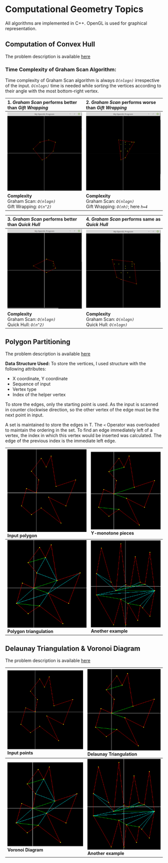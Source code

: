 # Computational Geometry Topics
All algorithms are implemented in C++. OpenGL is used for graphical representation.
## Computation of Convex Hull
The problem description is available [here](<Offline 1/Assignment 1.pdf>)

### Time Complexity of Graham Scan Algorithm:
Time complexity of Graham Scan algorithm is always *`O(nlogn)`* irrespective of the input. *`O(nlogn)`* time is needed while sorting the vertices according to their angle with the most bottom-right vertex.

|1. *Graham Scan* performs better than *Gift Wrapping*| 2. *Graham Scan* performs worse than *Gift Wrapping* |
| :------------ | :------------ |
| ![](<Offline 1/Testcases/1.png>) | ![](<Offline 1/Testcases/2.png>)  |
| **Complexity** <br> Graham Scan: *`O(nlogn)`*<br> Gift Wrapping: *`O(n^2)`* |  **Complexity** <br> Graham Scan: *`O(nlogn)`*<br> Gift Wrapping: *`O(nh)`*; here *`h=4`* |

|3. *Graham Scan* performs better than *Quick Hull*| 4. *Graham Scan* performs same as *Quick Hull* |
| :------------ | :------------ |
| ![](<Offline 1/Testcases/3.png>) | ![](<Offline 1/Testcases/4.png>)  |
| **Complexity** <br> Graham Scan: *`O(nlogn)`*<br> Quick Hull: *`O(n^2)`* |  **Complexity** <br> Graham Scan: *`O(nlogn)`*<br> Quick Hull: *`O(nlogn)`* |

## Polygon Partitioning
The problem description is available [here](<Offline 2/Assignment 2.pdf>)

**Data Structure Used:** To store the vertices, I used structure with the following attributes:

- X coordinate, Y coordinate
- Sequence of input
- Vertex type
- Index of the helper vertex

To store the edges, only the starting point is used. As the input is scanned in counter clockwise direction, so the other vertex of the edge must be the next point in input.

A set is maintained to store the edges in T. The `<` Operator was overloaded to maintain the ordering in the set. To find an edge immediately left of a vertex, the index in which this vertex would be inserted was calculated. The edge of the previous index is the immediate left edge.

| ![](<Offline 2/Testcases/1.png>) <br> Input polygon | ![](<Offline 2/Testcases/2.png>) <br> Y-monotone pieces |
| :------------ | :------------ |
| ![](<Offline 2/Testcases/3.png>)<br> **Polygon triangulation** |  ![](<Offline 2/Testcases/4.png>)<br> **Another example** |


## Delaunay Triangulation & Voronoi Diagram
The problem description is available [here](<Offline 3/Assignment 3.pdf>)

| ![](<Offline 2/Testcases/1.png>) <br> Input points | ![](<Offline 2/Testcases/2.png>) <br> Delaunay Triangulation |
| :------------ | :------------ |
| ![](<Offline 2/Testcases/3.png>)<br> **Voronoi Diagram** |  ![](<Offline 2/Testcases/4.png>)<br> **Another example** |

